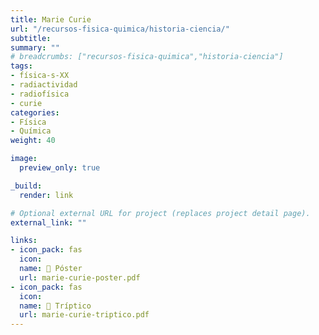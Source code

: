 ```yaml
---
title: Marie Curie
url: "/recursos-fisica-quimica/historia-ciencia/"
subtitle: 
summary: ""
# breadcrumbs: ["recursos-fisica-quimica","historia-ciencia"]
tags:
- física-s-XX
- radiactividad
- radiofísica
- curie
categories:
- Física
- Química
weight: 40

image:
  preview_only: true

_build:  
  render: link

# Optional external URL for project (replaces project detail page).
external_link: ""

links:
- icon_pack: fas
  icon: 
  name: 📜 Póster
  url: marie-curie-poster.pdf  
- icon_pack: fas
  icon:
  name: 📖 Tríptico
  url: marie-curie-triptico.pdf    
---
```

